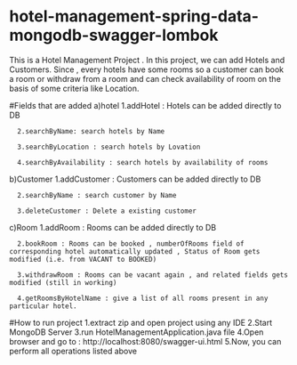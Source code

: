 # hotel-management-spring-data-mongodb-swagger-lombok
This is a Hotel Management Project . In this project, we can add Hotels and Customers. Since , every hotels have some rooms so a customer can book a room or withdraw from a 
room and can check availability of room on the basis of some criteria like Location.


#Fields that are added 
  a)hotel
      1.addHotel : Hotels can be added directly to DB 
      
      2.searchByName: search hotels by Name
      
      3.searchByLocation : search hotels by Lovation
      
      4.searchByAvailability : search hotels by availability of rooms
      
  b)Customer
      1.addCustomer : Customers can be added directly to DB
      
      2.searchByName : search customer by Name
      
      3.deleteCustomer : Delete a existing customer
      
   
   c)Room
      1.addRoom : Rooms can be added directly to DB
      
      2.bookRoom : Rooms can be booked , numberOfRooms field of corresponding hotel automatically updated , Status of Room gets modified (i.e. from VACANT to BOOKED)
      
      3.withdrawRoom : Rooms can be vacant again , and related fields gets modified (still in working)
      
      4.getRoomsByHotelName : give a list of all rooms present in any particular hotel.
      
      
      
 #How to run project
      1.extract zip and open project using any IDE
      2.Start MongoDB Server
      3.run HotelManagementApplication.java file
      4.Open browser and go to : http://localhost:8080/swagger-ui.html
      5.Now, you can perform all operations listed above
